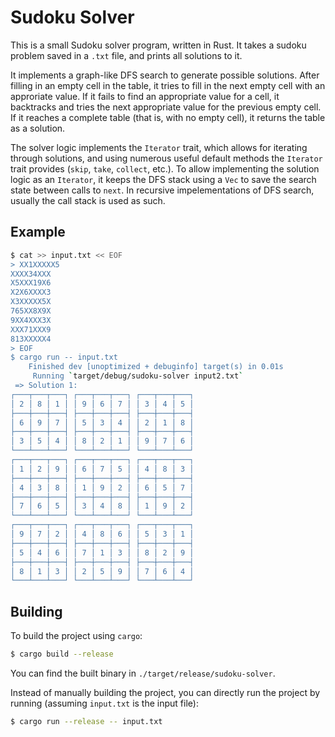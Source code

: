 # Sudoku Solver
This is a small Sudoku solver program, written in Rust. It takes a sudoku problem saved in a `.txt` file, and prints all solutions to it.

It implements a graph-like DFS search to generate possible solutions. After filling in an empty cell in the table, it tries to fill in the next empty cell with an approriate value. If it fails to find an appropriate value for a cell, it backtracks and tries the next appropriate value for the previous empty cell. If it reaches a complete table (that is, with no empty cell), it returns the table as a solution.

The solver logic implements the `Iterator` trait, which allows for iterating through solutions, and using numerous useful default methods the `Iterator` trait provides (`skip`, `take`, `collect`, etc.). To allow implementing the solution logic as an `Iterator`, it keeps the DFS stack using a `Vec` to save the search state between calls to `next`. In recursive impelementations of DFS search, usually the call stack is used as such.

## Example

```bash
$ cat >> input.txt << EOF
> XX1XXXXX5
XXXX34XXX
X5XXX19X6
X2X6XXXX3
X3XXXXX5X
765XX8X9X
9XX4XXX3X
XXX71XXX9
813XXXXX4
> EOF
$ cargo run -- input.txt
    Finished dev [unoptimized + debuginfo] target(s) in 0.01s
     Running `target/debug/sudoku-solver input2.txt`
 => Solution 1:
┌───┬───┬───┐ ┌───┬───┬───┐ ┌───┬───┬───┐
│ 2 │ 8 │ 1 │ │ 9 │ 6 │ 7 │ │ 3 │ 4 │ 5 │
├───┼───┼───┤ ├───┼───┼───┤ ├───┼───┼───┤
│ 6 │ 9 │ 7 │ │ 5 │ 3 │ 4 │ │ 2 │ 1 │ 8 │
├───┼───┼───┤ ├───┼───┼───┤ ├───┼───┼───┤
│ 3 │ 5 │ 4 │ │ 8 │ 2 │ 1 │ │ 9 │ 7 │ 6 │
└───┴───┴───┘ └───┴───┴───┘ └───┴───┴───┘
┌───┬───┬───┐ ┌───┬───┬───┐ ┌───┬───┬───┐
│ 1 │ 2 │ 9 │ │ 6 │ 7 │ 5 │ │ 4 │ 8 │ 3 │
├───┼───┼───┤ ├───┼───┼───┤ ├───┼───┼───┤
│ 4 │ 3 │ 8 │ │ 1 │ 9 │ 2 │ │ 6 │ 5 │ 7 │
├───┼───┼───┤ ├───┼───┼───┤ ├───┼───┼───┤
│ 7 │ 6 │ 5 │ │ 3 │ 4 │ 8 │ │ 1 │ 9 │ 2 │
└───┴───┴───┘ └───┴───┴───┘ └───┴───┴───┘
┌───┬───┬───┐ ┌───┬───┬───┐ ┌───┬───┬───┐
│ 9 │ 7 │ 2 │ │ 4 │ 8 │ 6 │ │ 5 │ 3 │ 1 │
├───┼───┼───┤ ├───┼───┼───┤ ├───┼───┼───┤
│ 5 │ 4 │ 6 │ │ 7 │ 1 │ 3 │ │ 8 │ 2 │ 9 │
├───┼───┼───┤ ├───┼───┼───┤ ├───┼───┼───┤
│ 8 │ 1 │ 3 │ │ 2 │ 5 │ 9 │ │ 7 │ 6 │ 4 │
└───┴───┴───┘ └───┴───┴───┘ └───┴───┴───┘
```

## Building
To build the project using `cargo`:
```bash
$ cargo build --release
```

You can find the built binary in `./target/release/sudoku-solver`.

Instead of manually building the project, you can directly run the project by running (assuming `input.txt` is the input file):
```bash
$ cargo run --release -- input.txt
```

